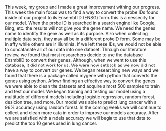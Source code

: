 This week,  my group and I made a great improvement withing our progress. This week the main focus was to find a way to convert the probe IDs found inside of our project to its Ensembl ID (ENSG) form. this is a nessecity for our model. When the probe ID is searched in a search engine like Google, Bing, etc. the results will not give you the gene name. We need the genes name to identify the gene as well as its purpose. Also when collecting multiple data sets, they may all be in a different probeID form. Some may be in affy while others are in illuminia. If we left these IDs, we would not be able to concatanate all of our data into one dataset. Through our literature review, we found that most researchers decide to use the database EnsmblID to convert their genes. Although, when we went to use this database, it did not work for us. We were now setback as we now did not have a way to convert our genes. We began researching new ways and we found that there is a package called mygene with python that converts the genes using python. Aftewr finding an effective way to convert the genes we were able to clean the datasets and acquire almost 500 samples to train and test our model. We began training and testing our model using a multitude of different models including logistic regression, random forest, desicion tree, and more. Our model was able to predict lung cancer with a 96% accuracy using random forest. In the coming weeks we will continue to collect and clean more data in order to  improve our models accuracy. After we are satisfied with a mdels accuracy we will begin to use that data to predict the top 10 genes used in lung cancer. 

